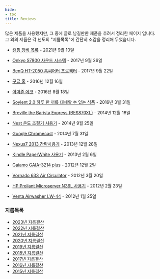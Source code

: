 ```yaml
---
hide:
- toc
title: Reviews
---
```


많은 제품을 사용했지만, 그 중에 글로 남길만한 제품을 추려서 정리한 페이지
입니다. 그 외의 제품은 각 년도의 "지름목록"에 간단히 소감을 정리해 두었습니다.

- [캠핑 장비 목록](../camping/index.md) - 2021년 9월 10일

- [Onkyo S7800 사운드 시스템](onkyo-s7800.md) - 2017년 9월 26일
- [BenQ HT-2050 홈씨어터 프로젝터](benq-ht2050.md) - 2017년 9월 22일
- [구글 홈](google-home.md) - 2016년 12월 16일
- [아마존 에코](amazon-echo.md) - 2016년 8월 18일
- [Soylent 2.0 하루 한 끼를 대체할 수 있는 식품](soylent.md) - 2016년 3월 31일
- [Breville the Barista Express (BES870XL)](breville-the-barista-express.md) - 2014년 12월 18일
- [Nest 온도 조절기 사용기](nest.md) - 2014년 9월 25일
- [Google Chromecast](chromecast.md) - 2014년 7월 31일
- [Nexus7 2013 간략사용기](nexus7-2013.md) - 2013년 12월 28일
- [Kindle PaperWhite 사용기](kindle-paperwhite.md) - 2013년 2월 6일
- [Gaiamo GAIA-3214 plus](gaiamo-3214-plus.md) - 2012년 12월 2일
- [Vornado 633 Air Circulator](vornado-633.md) - 2012년 3월 20일
- [HP Proliant Microserver N36L 사용기](hp-proliant-microserver-n36l.md) - 2012년 2월 23일
- [Venta Airwasher LW-44](venta-lw44.md) - 2012년 1월 25일

### 지름목록

- [2023년 지름결산](../blog/posts/2023/2023-12-31-stuff-in-2023.md)
- [2022년 지름결산](../blog/posts/2022/2022-12-31-stuff-in-2022.md)
- [2021년 지름결산](../blog/posts/2021/2021-12-31-stuff-in-2021.md)
- [2020년 지름결산](../blog/posts/2020/2020-12-31-stuff-in-2020.md)
- [2019년 지름결산](../blog/posts/2019/2019-12-31-stuff-in-2019.md)
- [2018년 지름결산](../blog/posts/2018/2018-12-31-stuff-in-2018.md)
- [2017년 지름결산](../blog/posts/2017/2017-12-31-stuff-in-2017.md)
- [2016년 지름결산](../blog/posts/2016/2016-12-31-stuff-in-2016.md)
- [2015년 지름결산](../blog/posts/2015/2015-12-24-stuff-in-2015.md)